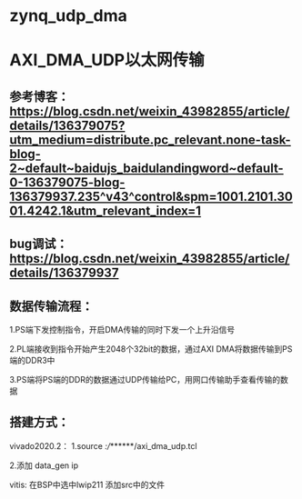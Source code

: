 # zynq_udp_dma
# AXI_DMA_UDP以太网传输
## 参考博客：https://blog.csdn.net/weixin_43982855/article/details/136379075?utm_medium=distribute.pc_relevant.none-task-blog-2~default~baidujs_baidulandingword~default-0-136379075-blog-136379937.235^v43^control&spm=1001.2101.3001.4242.1&utm_relevant_index=1

## bug调试：https://blog.csdn.net/weixin_43982855/article/details/136379937

## 数据传输流程：

 1.PS端下发控制指令，开启DMA传输的同时下发一个上升沿信号
 
 2.PL端接收到指令开始产生2048个32bit的数据，通过AXI DMA将数据传输到PS端的DDR3中
 
 3.PS端将PS端的DDR的数据通过UDP传输给PC，用网口传输助手查看传输的数据

## 搭建方式：
 vivado2020.2：
   1.source *:/*******/axi_dma_udp.tcl 
   
   2.添加 data_gen ip
   

vitis:
  在BSP中选中lwip211
  添加src中的文件
